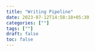 ```yaml
---
title: "Writing Pipeline"
date: 2023-07-12T14:58:18+05:30
categories: [""]
tags: [""]
draft: false
toc: false
---
```

